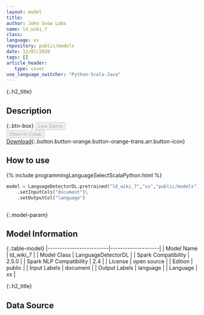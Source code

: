 ```yaml
---
layout: model
title: 
author: John Snow Labs
name: ld_wiki_7
class: 
language: xx
repository: public/models
date: 12/07/2020
tags: []
article_header:
   type: cover
use_language_switcher: "Python-Scala-Java"
---
```


{:.h2_title}
## Description 




{:.btn-box}
<button class="button button-orange" disabled>Live Demo</button><br/><button class="button button-orange" disabled>Open in Colab</button><br/>[Download](https://s3.amazonaws.com/auxdata.johnsnowlabs.com/public/models/ld_wiki_7_xx_2.5.0_2.4_1594580829482.zip){:.button.button-orange.button-orange-trans.arr.button-icon}<br/>

## How to use 
<div class="tabs-box" markdown="1">

{% include programmingLanguageSelectScalaPython.html %}

```python
model = LanguageDetectorDL.pretrained("ld_wiki_7","xx","public/models")\
	.setInputCols("document")\
	.setOutputCol("language")
```

```scala

```
</div>



{:.model-param}
## Model Information

{:.table-model}
|-------------------------|--------------------|
| Model Name              | ld_wiki_7          |
| Model Class             | LanguageDetectorDL |
| Spark Compatibility     | 2.5.0              |
| Spark NLP Compatibility | 2.4                |
| License                 | open source        |
| Edition                 | public             |
| Input Labels            | document           |
| Output Labels           | language           |
| Language                | xx                 |




{:.h2_title}
## Data Source


